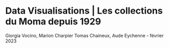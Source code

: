 # Data Visualisations | Les collections du Moma depuis 1929
Giorgia Vocino, Marion Charpier Tomas Chaineux, Aude Eychenne - février 2023
